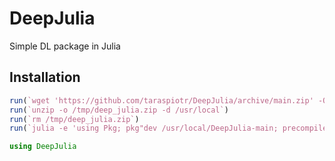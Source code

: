 # DeepJulia
Simple DL package in Julia


## Installation

```Julia
run(`wget 'https://github.com/taraspiotr/DeepJulia/archive/main.zip' -O /tmp/deep_julia.zip`)
run(`unzip -o /tmp/deep_julia.zip -d /usr/local`)
run(`rm /tmp/deep_julia.zip`)
run(`julia -e 'using Pkg; pkg"dev /usr/local/DeepJulia-main; precompile;"'`)

using DeepJulia
```
